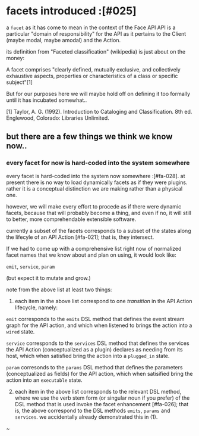 # facets introduced :[#025]

a `facet` as it has come to mean in the context of the Face API API is a
particular "domain of responsibility" for the API as it pertains to the Client
(maybe modal, maybe amodal) and the Action.

its definition from "Faceted classification" (wikipedia) is just about on the
money:

  A facet comprises "clearly defined, mutually exclusive, and collectively
  exhaustive aspects, properties or characteristics of a class or specific
  subject"[1]

But for our purposes here we will maybe hold off on defining it too formally
until it has incubated somewhat..

[1] Taylor, A. G. (1992). Introduction to Cataloging and Classification.
  8th ed. Englewood, Colorado: Libraries Unlimited.


## but there are a few things we think we know now..

### every facet for now is hard-coded into the system somewhere

every facet is hard-coded into the system now somewhere :[#fa-028]. at present
there is no way to load dynamically facets as if they were plugins. rather it
is a conceptual distinction we are making rather than a physical one.

however, we will make every effort to procede as if there were dynamic facets,
because that will probably become a thing, and even if no, it will still to
better, more comprehendable extensible software.

currently a subset of the facets corresponds to a subset of the states along
the lifecyle of an API Action [#fa-021]; that is, they intersect.

If we had to come up with a comprehensive list right now of normalized facet
names that we know about and plan on using, it would look like:

  `emit`, `service`, `param`

(but expect it to mutate and grow.)

note from the above list at least two things:

1) each item in the above list correspond to one *transition* in the API
Action lifecycle, namely:

  `emit` corresponds to the `emits` DSL method that defines the event stream
    graph for the API action, and which when listened to brings the
    action into a `wired` state.

  `service` corresponds to the `services` DSL method that defines the services
    the API Action (conceptualized as a plugin) declares as needing from its
    host, which when satisfied bring the action into a `plugged_in` state.

  `param` corresonds to the `params` DSL method that defines the parameters
    (conceptualized as fields) for the API action, which when satisified
    bring the action into an `executable` state.

2) each item in the above list corresponds to the relevant DSL method, where
we use the verb stem form (or singular noun if you prefer) of the DSL method
that is used invoke the facet enhancement [#fa-026]; that is, the above
correspond to the DSL methods `emits`, `params` and `services`. we
accidentally already demonstrated this in (1).

~
